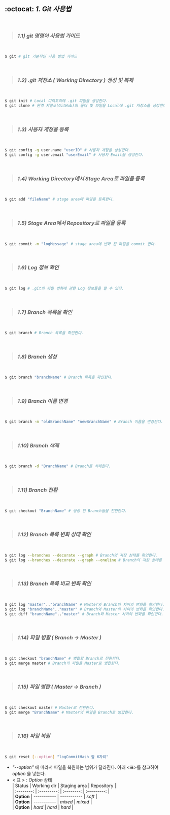 ## :octocat: _1. Git 사용법_  

</br>

> ### _1.1) git 명령어 사용법 가이드_


</br>

````bash
$ git # git 기본적인 사용 방법 가이드
````   
</br>

> ### _1.2) .git 저장소 ( Working Directory ) 생성 및 복제_   

</br>

````bash
$ git init # Local 디렉토리에 .git 파일을 생성한다.      
$ git clone # 원격 저장소(GitHub)의 폴더 및 파일을 Local에 .git 저장소를 생성한다.
````   
</br>

> ### _1.3) 사용자 계정을 등록_     

</br>
   
````bash
$ git config -g user.name "userID" # 사용자 계정을 생성한다.
$ git config -g user.email "userEmail" # 사용자 Email을 생성한다.
````   
</br>

> ### _1.4) Working Directory에서 Stage Area로 파일을 등록_   

</br>
   
````bash
$ git add "fileName" # stage area에 파일을 등록한다.
````           
</br>

> ### _1.5) Stage Area에서 Repository로 파일을 등록_   

</br>
   
````bash
$ git commit -m "logMessage" # stage area에 변화 된 파일을 commit 한다.
````
</br>

> ### _1.6) Log 정보 확인_

</br>
   
````bash
$ git log # .git의 파일 변화에 관한 Log 정보들을 알 수 있다.
````   
</br>

> ### _1.7) Branch 목록을 확인_

</br>
   
````bash
$ git branch # Branch 목록을 확인한다.
````   
</br>

> ### _1.8) Branch 생성_

</br>
   
````bash
$ git branch "branchName" # Branch 목록을 확인한다.
````   
</br>

> ### _1.9) Branch 이름 변경_

</br>
   
````bash
$ git branch -m "oldBranchName" "newBranchName" # Branch 이름을 변경한다.
````   
</br>

> ### _1.10) Branch 삭제_

</br>
   
````bash
$ git branch -d "BranchName" # Branch를 삭제한다.
````    
</br>

> ### _1.11) Branch 전환_

</br>
   
````bash
$ git checkout "BranchName" # 생성 된 Branch들을 전환한다.
````           
</br>

> ### _1.12) Branch 목록 변화 상태 확인_

</br>
   
````bash
$ git log --branches --decorate --graph # Branch의 저장 상태를 확인한다.
$ git log --branches --decorate --graph --oneline # Branch의 저장 상태를 한 줄로 확인한다.
```` 
</br>

> ### _1.13) Branch 목록 비교 변화 확인_

</br>
   
````bash
$ git log "master".."branchName" # Master와 Branch의 차이의 변화를 확인한다.
$ git log "branchName".."master" # Branch와 Master의 차이의 변화를 확인한다.
$ git diff "branchName".."master" # Branch와 Master 사이의 변화를 확인한다.
```` 
</br>

> ### _1.14) 파일 병합 ( Branch -> Master )_

</br>
   
````bash
$ git checkout "branchName" # 병합할 Branch로 전환한다.
$ git merge master # Branch의 파일을 Master로 병합한다.
````   
</br>

> ### _1.15) 파일 병합 ( Master -> Branch )_

</br>
   
````bash
$ git checkout master # Master로 전환한다.
$ git merge "BranchName" # Master의 파일을 Branch로 병합한다.
````
</br>

> ### _1.16) 파일 복원_

</br>
   
````bash
$ git reset [--option] "logCommitHash 앞 6자리" 
````
* _"--option"_ 에 따라서 파일을 복원하는 범위가 달라진다. 아래 <표>를 참고하여 _option_ 을 넣는다.
* < 표 > : _Option_ 상태    
  |   Status   | Working dir | Staging area |  Repository  |     
  | :--------: | :---------: | :--------:  |  :---------:  |   
  | **Option** | ----------- | ----------- |    _soft_     |   
  | **Option** | ----------- |    _mixed_    |    _mixed_    |   
  | **Option** |   _hard_     |    _hard_     |    _hard_     |
  
</br>
